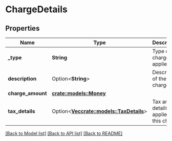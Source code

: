 # ChargeDetails

## Properties

Name | Type | Description | Notes
------------ | ------------- | ------------- | -------------
**_type** | **String** | Type of the charge applied. | 
**description** | Option<**String**> | Description of the charge. | [optional]
**charge_amount** | [**crate::models::Money**](Money.md) |  | 
**tax_details** | Option<[**Vec<crate::models::TaxDetails>**](TaxDetails.md)> | Tax amount details applied on this charge. | [optional]

[[Back to Model list]](../README.md#documentation-for-models) [[Back to API list]](../README.md#documentation-for-api-endpoints) [[Back to README]](../README.md)


